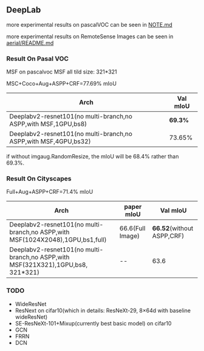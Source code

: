 
## DeepLab

more experimental results on pascalVOC can be seen in [NOTE.md](NOTE.md)


more experimental results on RemoteSense Images can be seen in [aerial/README.md](aerial/README.md)


### Result On Pasal VOC

MSF on pascalvoc MSF all tild size: 321*321

MSC+Coco+Aug+ASPP+CRF=77.69% mIoU

Arch | Val mIoU
------------ | -------------
Deeplabv2-resnet101(no multi-branch,no ASPP,with MSF,1GPU,bs8) | **69.3%**
Deeplabv2-resnet101(no multi-branch,no ASPP,with MSF,4GPU,bs32) | 73.65%

if without imgaug.RandomResize, the mIoU will be 68.4% rather than 69.3%.

### Result On Cityscapes

Full+Aug+ASPP+CRF=71.4% mIoU

Arch | paper mIoU |Val mIoU
------------ | -------- | -------------
Deeplabv2-resnet101(no multi-branch,no ASPP,with MSF(1024X2048),1GPU,bs1,full) | 66.6(Full Image)  | **66.52**(without ASPP,CRF)
Deeplabv2-resnet101(no multi-branch,no ASPP,with MSF(321X321),1GPU,bs8, 321*321) | -- | 63.6

### TODO

* WideResNet
* ResNext on cifar10(which in details: ResNeXt-29, 8×64d with baseline wideResNet)
* SE-ResNeXt-101+Mixup(currently best basic model) on cifar10
* GCN
* FRRN
* DCN
